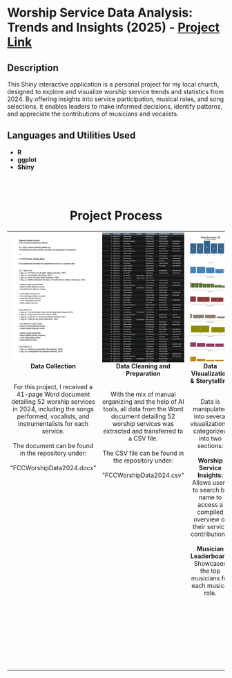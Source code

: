 <h1>Worship Service Data Analysis: Trends and Insights (2025) - <a href="https://moriojac.shinyapps.io/my_app/">Project Link</a> </h1>




<h2>Description</h2>
This Shiny interactive application is a personal project for my local church, designed to explore and visualize worship service trends and statistics from 2024. By offering insights into service participation, musical roles, and song selections, it enables leaders to make informed decisions, identify patterns, and appreciate the contributions of musicians and vocalists.
<br />


<h2>Languages and Utilities Used</h2>

- <b>R</b> 
- <b>ggplot</b>
- <b>Shiny</b>

<br>
<br>

<div align="center">
  <h1>Project Process</h1>
</div>

<table width="100%" style="table-layout: fixed;">
  <tr>
    <td align="center" valign="top" width="25%">
      <div style="display: flex; flex-direction: column; align-items: center;">
        <img src="WorshipProject_P1.png" alt="Data Collection" style="width: 100%; height: 300px; object-fit: cover;" />
        <b>Data Collection</b>
        <p style="text-align: center;">
          <br>
          For this project, I received a 41-page Word document detailing 52 worship services in 2024, including the songs performed, vocalists, and instrumentalists for each service.
          <br><br>
          The document can be found in the repository under:
          <br><br>
          "FCCWorshipData2024.docx"
        </p>
      </div>
    </td>
    <td align="center" valign="top" width="25%">
      <div style="display: flex; flex-direction: column; align-items: center;">
        <img src="WorshipProject_P2.png" alt="Data Cleaning and Preparation" style="width: 100%; height: 300px; object-fit: cover;" />
        <b>Data Cleaning and Preparation</b>
        <p style="text-align: center;">
          <br>
          With the mix of manual organizing and the help of AI tools, all data from the Word document detailing 52 worship services was extracted and transferred to a CSV file.
          <br><br>
          The CSV file can be found in the repository under:
          <br><br>
          "FCCWorshipData2024.csv"
        </p>
      </div>
    </td>
    <td align="center" valign="top" width="25%">
      <div style="display: flex; flex-direction: column; align-items: center;">
        <img src="WorshipProject_P3.png" alt="Data Visualization & Storytelling" style="width: 100%; height: 300px; object-fit: cover;" />
        <b>Data Visualization & Storytelling</b>
        <p style="text-align: center;">
          <br>
          Data is manipulated into several visualizations, categorized into two sections:
         <br> <br/><b>Worship Service Insights:</b> Allows users to search by name to access a compiled overview of their service contributions.
          <br> <br/><b>Musician Leaderboard:</b> Showcases the top musicians for each musical role.
        </p>
      </div>
    </td>
    <td align="center" valign="top" width="25%">
      <div style="display: flex; flex-direction: column; align-items: center;">
        <img src="WorshipProject_P4.png" alt="Interpretation & Decision-Making" style="width: 100%; height: 300px; object-fit: cover;" />
        <b>Interpretation & Decision-Making</b>
        <p style="text-align: center;">
          <br>
          The goal of this data is to provide insights into worship service participation, allowing users to explore trends and recognize contributions within the music ministry.
          <br><br>
          Insights from the data can help worship leaders make informed decisions, such as balancing musician rotations, identifying frequently played songs, and recognizing key contributors to each service.
        </p>
      </div>
    </td>
  </tr>
</table>
